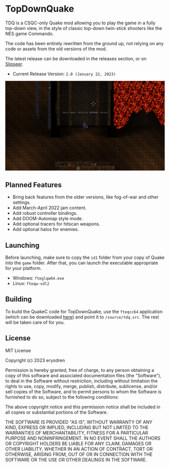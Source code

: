 # TopDownQuake

TDQ is a CSQC-only Quake mod allowing you to play the game in a fully top-down view, in the style of classic top-down twin-stick shooters like the NES game Commando.

The code has been entirely rewritten from the ground up, not relying on any code or assets from the old versions of the mod.

The latest release can be downloaded in the releases section, or on [Slipseer](https://www.slipseer.com/index.php?resources/topdownquake.24/).

- Current Release Version: `2.0 (January 22, 2023)`

![A screenshot of Quake, rendered in a top-down view rather than a first-person view.](./.github/fte-20230122051945-0.png)

## Planned Features

- Bring back features from the older versions, like fog-of-war and other settings.
- Add March-April 2022 jam content.
- Add robust controller bindings.
- Add DOOM-Automap style mode.
- Add optional tracers for hitscan weapons.
- Add optional halos for enemies.

## Launching

Before launching, make sure to copy the `id1` folder from your copy of Quake into the `game` folder. After that, you can launch the executable appropriate for your platform.

- Windows: `fteglqw64.exe`
- Linux: `fteqw-sdl2`

## Building

To build the QuakeC code for TopDownQuake, use the `fteqcc64` application (which can be downloaded [here](https://www.fteqcc.org/)) and point it to `/source/tdq.src`. The rest will be taken care of for you.

## License

MIT License

Copyright (c) 2023 erysdren

Permission is hereby granted, free of charge, to any person obtaining a copy
of this software and associated documentation files (the "Software"), to deal
in the Software without restriction, including without limitation the rights
to use, copy, modify, merge, publish, distribute, sublicense, and/or sell
copies of the Software, and to permit persons to whom the Software is
furnished to do so, subject to the following conditions:

The above copyright notice and this permission notice shall be included in all
copies or substantial portions of the Software.

THE SOFTWARE IS PROVIDED "AS IS", WITHOUT WARRANTY OF ANY KIND, EXPRESS OR
IMPLIED, INCLUDING BUT NOT LIMITED TO THE WARRANTIES OF MERCHANTABILITY,
FITNESS FOR A PARTICULAR PURPOSE AND NONINFRINGEMENT. IN NO EVENT SHALL THE
AUTHORS OR COPYRIGHT HOLDERS BE LIABLE FOR ANY CLAIM, DAMAGES OR OTHER
LIABILITY, WHETHER IN AN ACTION OF CONTRACT, TORT OR OTHERWISE, ARISING FROM,
OUT OF OR IN CONNECTION WITH THE SOFTWARE OR THE USE OR OTHER DEALINGS IN THE
SOFTWARE.

